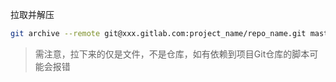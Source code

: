 拉取并解压

```bash
git archive --remote git@xxx.gitlab.com:project_name/repo_name.git master /repo_tmp/repo_name --format=tar | tar -xqv
```

> 需注意，拉下来的仅是文件，不是仓库，如有依赖到项目Git仓库的脚本可能会报错